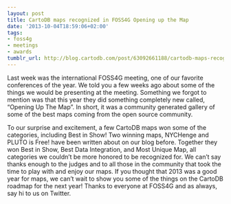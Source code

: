 ```yaml
---
layout: post
title: CartoDB maps recognized in FOSS4G Opening up the Map
date: '2013-10-04T18:59:06+02:00'
tags:
- foss4g
- meetings
- awards
tumblr_url: http://blog.cartodb.com/post/63092661188/cartodb-maps-recognized-in-foss4g-opening-up-the-map
---
```

Last week was the international FOSS4G meeting, one of our favorite conferences of the year. We told you a few weeks ago about some of the things we would be presenting at the meeting. Something we forgot to mention was that this year they did something completely new called, “Opening Up The Map”. In short, it was a community generated gallery of some of the best maps coming from the open source community.

To our surprise and excitement, a few CartoDB maps won some of the categories, including Best in Show! Two winning maps, NYCHenge and PLUTO is Free! have been written about on our blog before. Together they won Best in Show, Best Data Integration, and Most Unique Map, all categories we couldn’t be more honored to be recognized for.
We can’t say thanks enough to the judges and to all those in the community that took the time to play with and enjoy our maps. If you thought that 2013 was a good year for maps, we can’t wait to show you some of the things on the CartoDB roadmap for the next year! Thanks to everyone at FOSS4G and as always, say hi to us on Twitter.
